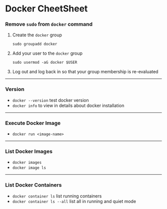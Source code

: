 # Docker CheetSheet

### Remove `sudo` from  `docker` command 

1. Create the `docker` group
    ```
    sudo groupadd docker
    ```
   
2. Add your user to the `docker` group
    ```
    sudo usermod -aG docker $USER
    ```
3. Log out and log back in so that your group membership is re-evaluated

----------------------------
### Version

+ `docker --version` test docker version
+ `docker info` to view in details about docker installation

---------------------------

### Execute Docker Image
+ `docker run <image-name>` 

--------------------------

### List Docker Images
+ `docker images`
+ `docker image ls`
------------------------
### List Docker Containers
+ `docker container ls` list running containers
+ `docker container ls --all` list all in running and quiet mode
